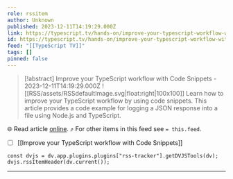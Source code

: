```yaml
---
role: rssitem
author: Unknown
published: 2023-12-11T14:19:29.000Z
link: https://typescript.tv/hands-on/improve-your-typescript-workflow-with-code-snippets/
id: https://typescript.tv/hands-on/improve-your-typescript-workflow-with-code-snippets/
feed: "[[TypeScript TV]]"
tags: []
pinned: false
---
```


> [!abstract] Improve your TypeScript workflow with Code Snippets - 2023-12-11T14:19:29.000Z
> ![[RSS/assets/RSSdefaultImage.svg|float:right|100x100]] Learn how to improve your TypeScript workflow by using code snippets. This article provides a code example for logging a JSON response into a file using Node.js and TypeScript.

🌐 Read article [online](https://typescript.tv/hands-on/improve-your-typescript-workflow-with-code-snippets/). ⤴ For other items in this feed see `= this.feed`.

- [ ] [[Improve your TypeScript workflow with Code Snippets]]

~~~dataviewjs
const dvjs = dv.app.plugins.plugins["rss-tracker"].getDVJSTools(dv);
dvjs.rssItemHeader(dv.current());
~~~

- - -
